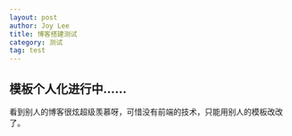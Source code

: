 ```yaml
---
layout: post
author: Joy Lee
title: 博客搭建测试
category: 测试
tag: test
---
```




## 模板个人化进行中......

看到别人的博客很炫超级羡慕呀，可惜没有前端的技术，只能用别人的模板改改了。